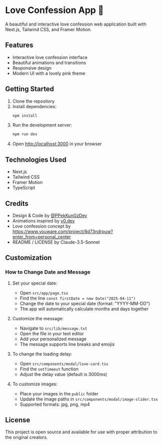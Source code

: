 # Love Confession App 💝

A beautiful and interactive love confession web application built with Next.js, Tailwind CSS, and Framer Motion.

## Features

- Interactive love confession interface
- Beautiful animations and transitions
- Responsive design
- Modern UI with a lovely pink theme

## Getting Started

1. Clone the repository
2. Install dependencies:
   ```bash
   npm install
   ```
3. Run the development server:
   ```bash
   npm run dev
   ```
4. Open [http://localhost:3000](http://localhost:3000) in your browser

## Technologies Used

- Next.js
- Tailwind CSS
- Framer Motion
- TypeScript

## Credits

- Design & Code by [@PPekKunGzDev](https://github.com/PPekKunGzDev)
- Animations inspired by [v0.dev](https://v0.dev)
- Love confession concept by https://www.youware.com/project/8d73ndrpuw?enter_from=personal_center
- README / LICENSE by Claude-3.5-Sonnet

## Customization

### How to Change Date and Message

1. Set your special date:
   - Open `src/app/page.tsx`
   - Find the line `const firstDate = new Date("2025-04-11")`
   - Change the date to your special date (format: "YYYY-MM-DD")
   - The app will automatically calculate months and days together

2. Customize the message:
   - Navigate to `src/lib/message.txt`
   - Open the file in your text editor
   - Add your personalized message
   - The message supports line breaks and emojis

3. To change the loading delay:
   - Open `src/components/modal/love-card.tsx`
   - Find the `setTimeout` function
   - Adjust the delay value (default is 3000ms)

4. To customize images:
   - Place your images in the `public` folder
   - Update the image paths in `src/components/modal/image-slider.tsx`
   - Supported formats: jpg, png, mp4

## License

This project is open source and available for use with proper attribution to the original creators.
